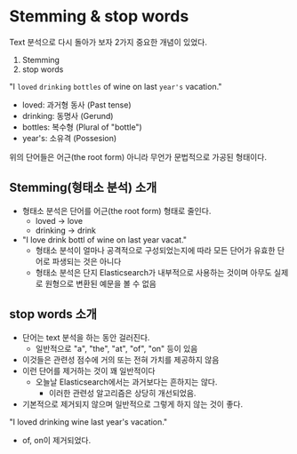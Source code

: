 # Stemming & stop words

Text 분석으로 다시 돌아가 보자
2가지 중요한 개념이 있었다.

1. Stemming
2. stop words

"I `loved` `drinking` `bottles` of wine on last `year's` vacation."

-   loved: 과거형 동사 (Past tense)
-   drinking: 동명사 (Gerund)
-   bottles: 복수형 (Plural of "bottle")
-   year's: 소유격 (Possesion)

위의 단어들은 어근(the root form) 아니라 무언가 문법적으로 가공된 형태이다.

## Stemming(형태소 분석) 소개

-   형태소 분석은 단어를 어근(the root form) 형태로 줄인다.
    -   loved -> love
    -   drinking -> drink
-   "I love drink bottl of wine on last year vacat."
    -   형태소 분석이 얼마나 공격적으로 구성되었는지에 따라 모든 단어가 유효한 단어로 파생되는 것은 아니다
    -   형태소 분석은 단지 Elasticsearch가 내부적으로 사용하는 것이며 아무도 실제로 원형으로 변환된 예문을 볼 수 없음

## stop words 소개

-   단어는 text 분석을 하는 동안 걸러진다.
    -   일반적으로 "a", "the", "at", "of", "on" 등이 있음
-   이것들은 관련성 점수에 거의 또는 전혀 가치를 제공하지 않음
-   이런 단어를 제거하는 것이 꽤 일반적이다
    -   오늘날 Elasticsearch에서는 과거보다는 흔하지는 않다.
        -   이러한 관련성 알고리즘은 상당히 개선되었음.
-   기본적으로 제거되지 않으며 일반적으로 그렇게 하지 않는 것이 좋다.

"I loved drinking wine last year's vacation."

-   of, on이 제거되었다.
